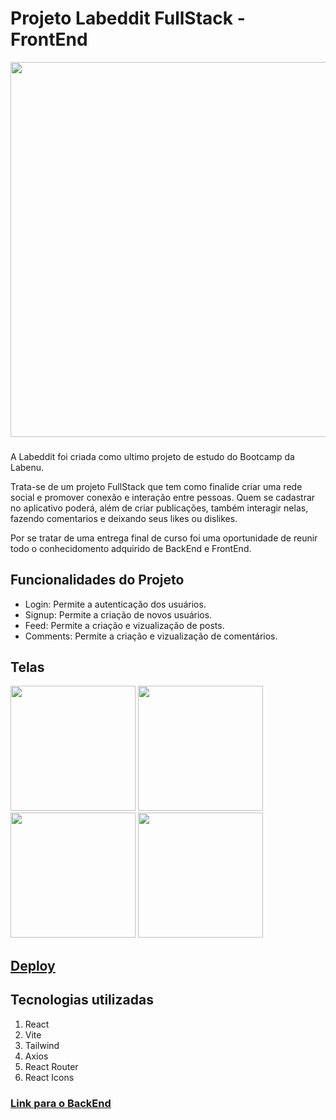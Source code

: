 # Projeto Labeddit FullStack - FrontEnd

<img src="https://github.com/mibrito1/Labedit-FrontEnd/assets/127511385/b1ce583c-ba66-4e77-967b-65beea8b9f59" width="600px" />

###

A Labeddit foi criada como ultimo projeto de estudo do Bootcamp da Labenu. 

Trata-se de um projeto FullStack que tem como finalide criar uma rede social e promover conexão e interação entre pessoas.
Quem se cadastrar no aplicativo poderá, além de criar publicações, também interagir nelas, fazendo comentarios e deixando seus likes ou dislikes.

Por se tratar de uma entrega final de curso foi uma oportunidade de reunir todo o conhecidomento adquirido de BackEnd e FrontEnd.


## Funcionalidades do Projeto
- Login: Permite a autenticação dos usuários.
- Signup: Permite a criação de novos usuários.
- Feed: Permite a criação e vizualização de posts.
- Comments: Permite a criação e vizualização de comentários.

## Telas

<div class="flex" style="gap: 2px">
  <img src="https://github.com/mibrito1/Labedit-FrontEnd/assets/127511385/ab83b8dc-a6e1-4c1b-b624-726854383da9" width="200px"/>
  <img src="https://github.com/mibrito1/Labedit-FrontEnd/assets/127511385/197b03b4-adb3-4493-b196-616c87a8d378" width="200px"/>
  <img src="https://github.com/mibrito1/Labedit-FrontEnd/assets/127511385/113fd15d-05ff-4f48-ad34-b43967354407" width="200px"/>
  <img src="https://github.com/mibrito1/Labedit-FrontEnd/assets/127511385/f3a93e37-b034-4a2a-bb97-d2d5d5e7a2d5" width="200px"/>
</div>

## [Deploy](https://www.labeditmirianbrito.surge.sh/)

## Tecnologias utilizadas

1. React
2. Vite
3. Tailwind
4. Axios
5. React Router
6. React Icons

### [Link para o BackEnd](https://github.com/mibrito1/Labedit-BackEnd)


   



  




